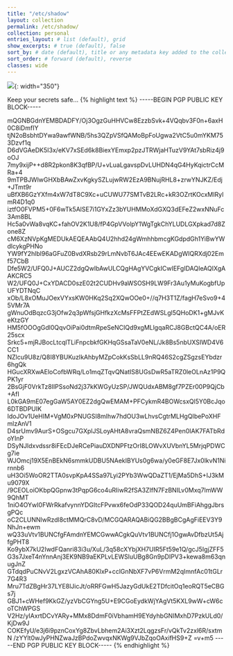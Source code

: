 ```yaml
---
title: "/etc/shadow"
layout: collection
permalink: /etc/shadow/
collection: personal
entries_layout: # list (default), grid
show_excerpts: # true (default), false
sort_by: # date (default), title or any metadata key added to the collection's documents
sort_order: # forward (default), reverse
classes: wide
---
```


![](/assets/images/me-laughing.jpg){: width="350"}

Keep your secrets safe... 
{% highlight text %}
-----BEGIN PGP PUBLIC KEY BLOCK-----

mQGNBGdnYEMBDADFY/Oj3OgzGuHHVCw8EzzbSvk+4VQqbv3F0n+6axH0C8iDmfIY
tjN2oBsbhtDYwa9awfWNB/5hs3QZpVSfQAMoBpFoUgwa2VtC5u0mYKM753Dzvf1q
D6dVGAeDK5I3x/eKV7xSEd6k8BiexYEmxp2pzJTRWjaHTuzV9YAt7sbRiz4j9oOJ
7my9xijP++d8R2pkon8K3qfBP/U+vLuaLgavspDvLUHDN4qG4HyKqictrCcMRa+4
9mTPBJWlwGHXbBAwZxvKgkySZLujwRW2EzA9BNujRHL8+zrwYNJKZ/Edj+JTmt9r
uBfXB6GzYXfm4xW7dT8C9Xc+uCUWU77SMTvB2LRc+kR3OZrtKOcxMIRylmR4D1q0
iztfO0FVPM5+0F6wTk5AlSE7i1GYxZz3bYUHMMoXdGXQ3dEFeZ2wxNNuFc3Am8BL
Hc5a0vWa8vqKC+fahOV2K1U8/fP4GpVVolpY1WgTgkChYLUDLGXpkad7d8Zone8Z
cM6XzNVpKgMEDUkAEQEAAbQ4U2hhd24gWmhhbmcgKGdpdGh1YiBwYWdlcykgPHNo
YW9fY2hlbl96aGFuZ0BvdXRsb29rLmNvbT6JAc4EEwEKADgWIQRXdj02Emf57CbB
Dfe5W2/UFQ0J+AUCZ2dgQwIbAwULCQgHAgYVCgkICwIEFgIDAQIeAQIXgAAKCRC5
W2/UFQ0J+CxYDACD0szE02t2CUDHv9aWSOSH9LW9Fr3Au1yMuKogbfUpUFYDTNqC
xOb/L8xOMuJOexVYxsKW0HKq2Sq2XQwOOe0+//q7H3T1Z/fagH7eSvo9+45VMr7A
gWnuOdBqzcG3jOfw2q3pWfsjGHfkzXcMsFFPtZEdWSLgl5QHoDK1+gMJvKeKtzGY
HM5fOOOgGdl0QqvOiPai0dtmRpeSeNCIQd9xgMLlgqaRCJ8GBctQC4A/oER25scx
Srkc5+mjRJBocLtcqlTLiFnpcbkfGKHqGSsaTaV0eNL/Jk8Bs5nbUXSIWD4V6CC1
NZlcu9U8z/Q8I8YBUKuzIkAhbyMZpCokKsSbLL9nRQ46S2cgZSgzsEYbdzr6hgQk
HGucXRXwAEloCofbWRq/Lo1mqZTqvQNatIS8UGsDwR5aTRZ0leOLnAz1P9QPK1yr
2BsGjF0VrkTz8IlPSsoNd2j37kKWGyUzSP/JWQUdxABM8gf7PZEr00P9QjCb+AfI
L0kGA9mE07egGaW5AY0EZ2dgQwEMAM+PFCykmR4BOWcsxQl5Y0BcJqo6DTBDPUIK
IdoJOv1UeHIM+VgM0xPNUGSI8mlhw7hdOU3wLhvsCgtrMLHgQIbePoXHFmlzAnV1
D4srUmv9AurS+OSgcu7GXplJSLoyAHtA8vraQsmNBZ6Z4Pen0IAK7FATbRdoYInP
DSyNJldxvdssr8iFEcDJeRCePiauDXDNPFtzOrI8LOWvXUVbnYL5MrjqPDWCg7ie
WJOmcj19X5EnBEkN6smmkUDBU5NAekIBYUs0g6wa/y0eGF8E7Jx0lkvN1Nirnnb6
uH3Oi5WoOR2TTA0svpKpA4SSa97Lyi2PYb3WwQDaZT1/EjMa5DhS+IJ3kMu9079X
/9CEOLoiOKbpQGpnw3tPqpG6co4uRIiwR2fSA3ZIfN7FzBNILv0Mxq7lmWW9QhMT
1niO4OYwI0FWrRkafvynnYDGItcFPvwx6feOdP33QOD24quUmBFiAhggJbrsgPQc
oC2CLUNNlwRzdl8ctMMQrC8vD/MCGQARAQABiQG2BBgBCgAgFiEEV3Y9NhJn+ewm
wQ33uVtv1BUNCfgFAmdnYEMCGwwACgkQuVtv1BUNCfj1OgwAvDfbzUt5AjfgPHT8
Ko9ybX7kU2IwdFQanri83i3u/XuL/3q58cXYbjXH7UIR5Ft59e1Q/gcJ5IgjZFF5
G3s7JxeT4nYnnAnj3EK9NB9aEKPLvLEWSluUBg8Gn9pDIPV3+kewa8m63qnugJnZ
GTdqdPuCNvV2LgxzVCAhA80KlxP+cclGnNbXF7vP6VrmM2qImnfAc01tGLr7G4R3
Mru7TdZBgHr37LYE8lJicJt/oRRFGwH5JazyGdUkE2TDfcitOq1eoRQT5eCBGs7j
GBJ1+cWHef9KkGZ/yzVbCGYng5U+E9CGoEydkWjYAgVt5KXL9wW+cW6coTChWPGS
V2Hz/yIAxrtDCvYARy+MMx8DdmF0iVbhamH9EYdyhbGNIMxhD7PzkULd0/KjDw9J
COKEfyU/e3j6i9pznCoxYg8ZbvLbhem2Ai3Xzt2LqgzsFr/vQkTv2zxl6R/sxtmN
/zYYlt0wJyPHNZwaJzBPdoZwvqxNKWg9VJbZqoOAxifHS9+Z
=v+m5
-----END PGP PUBLIC KEY BLOCK-----
{% endhighlight %}
